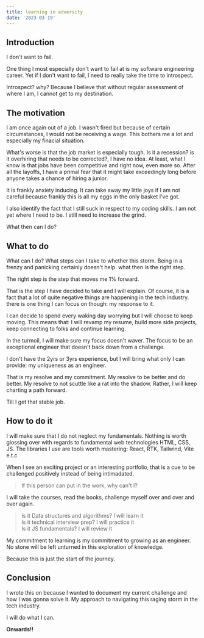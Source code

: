 ```yaml
---
title: learning in adversity
date: '2023-03-19'
---
```


## Introduction

I don't want to fail.

One thing I most especially don't want to fail at is my software engineering career.
Yet if I don't want to fail, I need to really take the time to introspect.

Introspect? why?
Because I believe that without regular assessment of where I am, I cannot get to my destination.

## The motivation 

I am once again out of a job. I wasn't fired but because of certain circumstances,
I would not be receiving a wage. This bothers me a lot and especially my finacial situation.


What's worse is that the job market is especially tough. Is it a recession? is it 
overhiring that needs to be corrected?, I have no idea. At least, what I know is that jobs have been competitive and right now, even more so. After all the layoffs, I have a primal fear that it might take exceedingly long before anyone takes a chance of hiring a junior.

It is frankly anxiety inducing. It can take away my little joys if I am not careful because frankly this is all my eggs in the only basket I've got.

I also identify the fact that I still suck in respect to my coding skills. I am not yet where I need to be. I still need to increase the grind. 


What then can I do? 


## What to do

What can I do? What steps can I take to whether this storm. Being in a frenzy and panicking certainly doesn't help. what then is the right step.

The right step is the step that moves me 1% forward.

That is the step I have decided to take and I will explain. 
Of course, it is a fact that a lot of quite negative things are happening in the tech industry. there is one thing I can focus on though: my response to it.

I can decide to spend every waking day worrying but I will choose to keep moving.
This means that: I will revamp my resume, build more side projects, keep connecting to folks and continue learning.

In the turmoil, I will make sure my focus doesn't waver. The focus to be an exceptional engineer that doesn't back down from a challenge.

I don't have the 2yrs or 3yrs experience, but I will bring what only I can provide: my uniqueness as an engineer.

That is my resolve and my commitment. My resolve to be better and do better. My resolve to not scuttle like a rat into the shadow. Rather, I will keep charting a path forward.

Till I get that stable job.

## How to do it

I will make sure that I do not neglect my fundamentals. Nothing is worth glossing over with regards to fundamental web technologies HTML, CSS, JS. The libraries I use are tools worth mastering: React, RTK, Tailwind, Vite e.t.c

When I see an exciting project or an interesting portfolio, that is a cue to be challenged positively instead of being intimadated.

> If this person can put in the work, why can't I?

I will take the courses, read the books, challenge myself over and over and over again.

> Is it Data structures and algorithms? I will learn it \
> Is it technical interview prep? I will practice it \
> Is it JS fundamentals? I will review it

My commitment to learning is my commitment to growing as an engineer.
No stone will be left unturned in this exploration of knowledge.

Because this is just the start of the journey.

## Conclusion

I wrote this on because I wanted to document my current challenge and how I was gonna solve it. My approach to navigating this raging storm in the tech industry.

I will do what I can.

**Onwards!!**